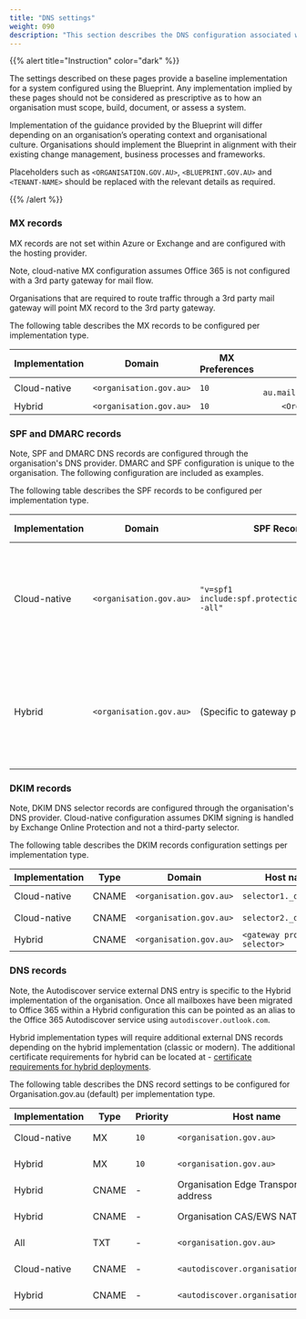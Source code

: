 ```yaml
---
title: "DNS settings"
weight: 090
description: "This section describes the DNS configuration associated with hybrid systems built according to guidance in ASD's Blueprint for Secure Cloud."
---
```


{{% alert title="Instruction" color="dark" %}}

The settings described on these pages provide a baseline implementation for a system configured using the Blueprint. Any implementation implied by these pages should not be considered as prescriptive as to how an organisation must scope, build, document, or assess a system.

Implementation of the guidance provided by the Blueprint will differ depending on an organisation’s operating context and organisational culture. Organisations should implement the Blueprint in alignment with their existing change management, business processes and frameworks.

Placeholders such as `<ORGANISATION.GOV.AU>`, `<BLUEPRINT.GOV.AU>` and `<TENANT-NAME>` should be replaced with the relevant details as required.

{{% /alert %}}

### MX records

MX records are not set within Azure or Exchange and are configured with the hosting provider.

Note, cloud-native MX configuration assumes Office 365 is not configured with a 3rd party gateway for mail flow.

Organisations that are required to route traffic through a 3rd party mail gateway will point MX record to the 3rd party gateway.

The following table describes the MX records to be configured per implementation type.

| Implementation | Domain                  | MX Preferences |                                    Mail Exchanger |
| -------------- | ----------------------- | -------------- | ------------------------------------------------: |
| Cloud-native   | `<organisation.gov.au>` | `10`           | `Organisation-com-au.mail.protection.outlook.com` |
| Hybrid         | `<organisation.gov.au>` | `10`           |                      `<Organisation mx provider>` |

### SPF and DMARC records

Note, SPF and DMARC DNS records are configured through the organisation's DNS provider. DMARC and SPF configuration is unique to the organisation. The following configuration are included as examples.

The following table describes the SPF records to be configured per implementation type.

| Implementation | Domain                  | SPF Record                                         |                                                                                                  DMARC Policy |
| -------------- | ----------------------- | -------------------------------------------------- | ------------------------------------------------------------------------------------------------------------: |
| Cloud-native   | `<organisation.gov.au>` | `"v=spf1 include:spf.protection.outlook.com -all"` | `"v=DMARC1; p=reject; pct=100; rua=mailto:<rua reporting address>; ruf=mailto:<ruf reporting address>; fo=1"` |
| Hybrid         | `<organisation.gov.au>` | (Specific to gateway provider)                     | `"v=DMARC1; p=reject; pct=100; rua=mailto:<rua reporting address>; ruf=mailto:<ruf reporting address>; fo=1"` |

### DKIM records

Note, DKIM DNS selector records are configured through the organisation's DNS provider. Cloud-native configuration assumes DKIM signing is handled by Exchange Online Protection and not a third-party selector.

The following table describes the DKIM records configuration settings per implementation type.

| Implementation | Type  | Domain                  | Host name                     | TTL      |                                                              Points to address or value |
| -------------- | ----- | ----------------------- | ----------------------------- | -------- | --------------------------------------------------------------------------------------: |
| Cloud-native   | CNAME | `<organisation.gov.au>` | `selector1._domainkey`        | `5 Min.` | `selector1-Organisation-gov-au._domainkey.<Organisationinitialdomain>.onmicrosoft.com.` |
| Cloud-native   | CNAME | `<organisation.gov.au>` | `selector2._domainkey`        | `5 Min.` |              `selector2-Organisation-gov-au._domainkey.<Organisation>.onmicrosoft.com.` |
| Hybrid         | CNAME | `<organisation.gov.au>` | `<gateway provided selector>` | `5 Min.` |                                                           `<gateway provided selector>` |

### DNS records

Note, the Autodiscover service external DNS entry is specific to the Hybrid implementation of the organisation. Once all mailboxes have been migrated to Office 365 within a Hybrid configuration this can be pointed as an alias to the Office 365 Autodiscover service using `autodiscover.outlook.com`.

Hybrid implementation types will require additional external DNS records depending on the hybrid implementation (classic or modern). The additional certificate requirements for hybrid can be located at - [certificate requirements for hybrid deployments](https://docs.microsoft.com/exchange/certificate-requirements).

The following table describes the DNS record settings to be configured for Organisation.gov.au (default) per implementation type.

| Implementation | Type  | Priority | Host name                            | Points to address or value                               |    TTL |
| -------------- | ----- | -------- | ------------------------------------ | -------------------------------------------------------- | -----: |
| Cloud-native   | MX    | `10`     | `<organisation.gov.au>`              | `Organisation-gov-au.mail.protection.outlook.com`        | 1 hour |
| Hybrid         | MX    | `10`     | `<organisation.gov.au>`              | Organisation mx provider address.                        | 1 hour |
| Hybrid         | CNAME | -        | Organisation Edge Transport address  | Organisation edge transport gateway address.             | 1 hour |
| Hybrid         | CNAME | -        | Organisation CAS/EWS NAT address     | Organisation CAS/EWS NAT when using hybrid classic full. | 1 hour |
| All            | TXT   | -        | `<organisation.gov.au>`              | Text string provided by Office 365 domain setup wizard.  | 1 hour |
| Cloud-native   | CNAME | -        | `<autodiscover.organisation.gov.au>` | `autodiscover.outlook.com`                               | 1 hour |
| Hybrid         | CNAME | -        | `<autodiscover.organisation.gov.au>` | Organisation autodiscover NAT address.                   | 1 hour |
